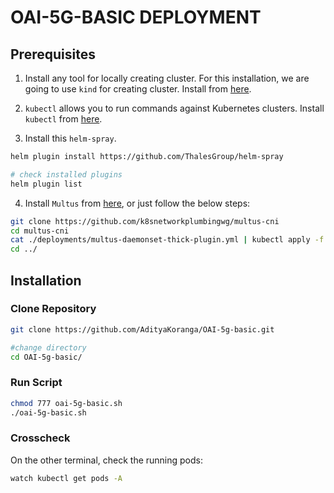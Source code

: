 # OAI-5G-BASIC DEPLOYMENT

## Prerequisites

1. Install any tool for locally creating cluster. For this installation, we are going to use `kind` for creating cluster. Install from [here](https://kind.sigs.k8s.io/docs/user/quick-start/#installation).

2. `kubectl` allows you to run commands against Kubernetes clusters. Install `kubectl` from [here](https://kubernetes.io/docs/tasks/tools/).

3. Install this `helm-spray`.
```bash
helm plugin install https://github.com/ThalesGroup/helm-spray

# check installed plugins
helm plugin list
```

4. Install `Multus` from [here](https://github.com/k8snetworkplumbingwg/multus-cni), or just follow the below steps:
```bash
git clone https://github.com/k8snetworkplumbingwg/multus-cni
cd multus-cni
cat ./deployments/multus-daemonset-thick-plugin.yml | kubectl apply -f -
cd ../
```

## Installation

### Clone Repository
```bash
git clone https://github.com/AdityaKoranga/OAI-5g-basic.git

#change directory
cd OAI-5g-basic/
```

### Run Script
```bash
chmod 777 oai-5g-basic.sh
./oai-5g-basic.sh
```

### Crosscheck
On the other terminal, check the running pods:
```bash
watch kubectl get pods -A
```
